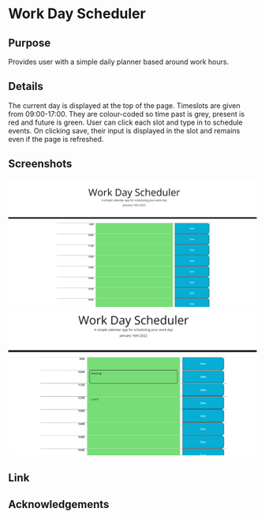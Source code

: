 # Work Day Scheduler

## Purpose

Provides user with a simple daily planner based around work hours.

## Details

The current day is displayed at the top of the page. Timeslots are given from 09:00-17:00.  They are colour-coded so time past is grey, present is red and future is green. User can click each slot and type in to schedule events. On clicking save, their input is displayed in the slot and remains even if the page is refreshed.

## Screenshots

![Screenshot1](./assets/images/screenshot1.png)
![Screenshot2](./assets/images/screenshot2.png)

## Link

## Acknowledgements